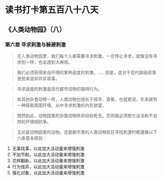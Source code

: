 # 读书打卡第五百八十八天
## 《人类动物园》（八）
### 第六章 寻求刺激与躲避刺激

> 在人类动物园里，我们每个人都需要寻求刺激，一旦停止寻求，就像没有寻求到一样，也会遇到大麻烦。

> 我们必须获得来自环境的某种适度的刺激。……但是，这对于现代超级部落居民来说却并非易事。

> 寻求适度的刺激是现代都市动物的独特行为。

> 和其他杂食动物一样，人类动物也擅长于探寻、查看，也就是说，生来就有一种探索周围环境、从中寻求刺激的内在欲望。

> 既然如此，动物园里的杂食动物除非纷纷死去，否则就必须想方设法和不自然的环境相抗争。

> 无论是动物园里的动物，还是都市里的人类动物现在寻找刺激时都遵循以下六条基本原则：
1. 无事找事，以此加大活动量来增强刺激
2. 不加节制，以此加大活动量来增强刺激
3. 花样翻新，以此加大活动量来增强刺激
4. 行为怪异，以此加大活动量来增强刺激
5. 强化对象，以此加大活动量来增强刺激
